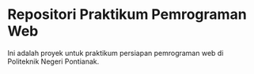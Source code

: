 # Repositori Praktikum Pemrograman Web

Ini adalah proyek untuk praktikum persiapan pemrograman web di Politeknik Negeri Pontianak.